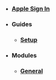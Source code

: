 * ### [Apple Sign In](home)
* ### Guides
  * ### [Setup](setup)
* ### Modules
  * ### [General](general)
